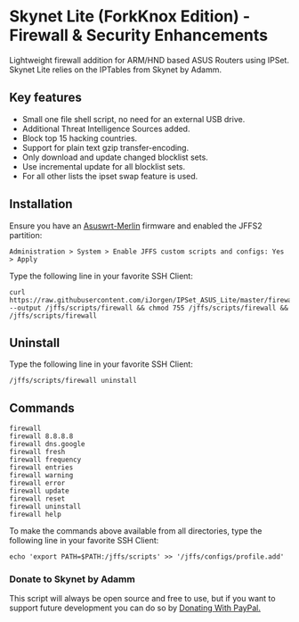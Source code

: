 # Skynet Lite (ForkKnox Edition) - Firewall & Security Enhancements

Lightweight firewall addition for ARM/HND based ASUS Routers using IPSet.
Skynet Lite relies on the IPTables from Skynet by Adamm.

## Key features
- Small one file shell script, no need for an external USB drive.
- Additional Threat Intelligence Sources added.
- Block top 15 hacking countries.
- Support for plain text gzip transfer-encoding.
- Only download and update changed blocklist sets.
- Use incremental update for all blocklist sets.
- For all other lists the ipset swap feature is used.

## Installation
Ensure you have an [Asuswrt-Merlin](https://www.asuswrt-merlin.net/) firmware and enabled the JFFS2 partition:
```
Administration > System > Enable JFFS custom scripts and configs: Yes > Apply
```

Type the following line in your favorite SSH Client:

```Shell
curl https://raw.githubusercontent.com/iJorgen/IPSet_ASUS_Lite/master/firewall.sh --output /jffs/scripts/firewall && chmod 755 /jffs/scripts/firewall && /jffs/scripts/firewall
```

## Uninstall

Type the following line in your favorite SSH Client:

```Shell
/jffs/scripts/firewall uninstall
```

## Commands

```
firewall
firewall 8.8.8.8
firewall dns.google
firewall fresh
firewall frequency
firewall entries
firewall warning
firewall error
firewall update
firewall reset
firewall uninstall
firewall help
```

To make the commands above available from all directories, type the following line in your favorite SSH Client:

```Shell
echo 'export PATH=$PATH:/jffs/scripts' >> '/jffs/configs/profile.add'
```

### Donate to Skynet by Adamm

This script will always be open source and free to use, but if you want to support future development you can do so by [Donating With PayPal.](https://www.paypal.com/cgi-bin/webscr?cmd=_s-xclick&hosted_button_id=BPN4LTRZKDTML)
